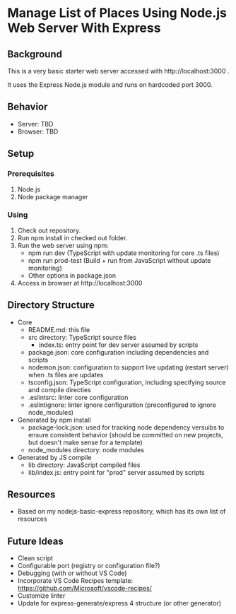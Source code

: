 # Manage List of Places Using Node.js Web Server With Express
## Background
This is a very basic starter web server accessed with http://localhost:3000 .

It uses the Express Node.js module and runs on hardcoded port 3000.

## Behavior
* Server: TBD
* Browser: TBD

## Setup
### Prerequisites
1. Node.js
1. Node package manager 

### Using
1. Check out repository.
1. Run npm install in checked out folder.
1. Run the web server using npm:
    * npm run dev (TypeScript with update monitoring for core .ts files)
    * npm run prod-test (Build + run from JavaScript without update monitoring)
    * Other options in package.json 
1. Access in browser at http://localhost:3000

## Directory Structure
* Core
    * README.md: this file
    * src directory: TypeScript source files
        * index.ts: entry point for dev server assumed by scripts
    * package.json: core configuration including dependencies and scripts
    * nodemon.json: configuration to support live updating (restart server) when .ts files are updates
    * tsconfig.json: TypeScript configuration, including specifying source and compile directies
    * .eslintsrc: linter core configuration
    * .eslintignore: linter ignore configuration (preconfigured to ignore node_modules)
* Generated by npm install
    * package-lock.json: used for tracking node dependency versuibs to ensure consistent behavior (should be committed on new projects, but doesn't make sense for a template)
    * node_modules directory: node modules
* Generated by JS compile
    * lib directory: JavaScript compiled files
    * lib/index.js: entry point for "prod" server assumed by scripts 

## Resources
* Based on my nodejs-basic-express repository, which has its own list of resources

## Future Ideas
* Clean script
* Configurable port (registry or configuration file?)
* Debugging (with or without VS Code)
* Incorporate VS Code Recipes template: https://github.com/Microsoft/vscode-recipes/
* Customize linter
* Update for express-generate/express 4 structure (or other generator)
